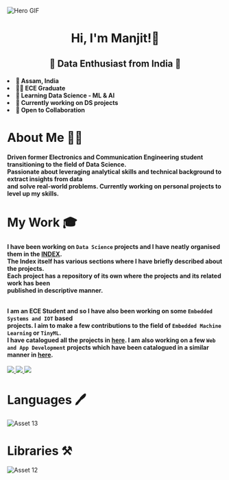 <!-- Hero Image -->
![Hero GIF](https://github.com/manjit-baishya-datascience/manjit-baishya-datascience/assets/127611924/872b2c32-aa8e-42e4-85aa-fa82ea320af5)

<!-- Greeting Message -->
<h1 align="center">
    Hi, I'm Manjit!👋
</h1>

<!-- Subtitle -->
<h2 align="center"> 🌟 Data Enthusiast from India 🌟 </h2>

<!-- List -->
<h4>
    <li> 📌 Assam, India </li>
    <li> 👨‍🎓 ECE Graduate </li>
    <li> 🌱 Learning Data Science - ML & AI </li>
    <li> 🏢 Currently working on DS projects </li>
    <li> 🤝 Open to Collaboration </li>
</h4>

<!-- About Me -->
<h1>About Me 👨‍🎓</h1>
<h4>
  Driven former Electronics and Communication Engineering student transitioning to the field of Data Science. 
  <br>Passionate about leveraging analytical skills and technical background to extract insights from data 
  <br>and solve real-world problems. Currently working on personal projects to level up my skills.
</h4>

<!-- My Work -->
<h1>My Work 🎓</h1>
<h4>
  I have been working on <code>Data Science</code> projects and I have neatly organised them in the <a href="https://github.com/manjit-baishya-datascience/INDEX">INDEX</a>.
  <br>The Index itself has various sections where I have briefly described about the projects.
  <br>Each project has a repository of its own where the projects and its related work has been
  <br>published in descriptive manner.
  
  <br>I am an ECE Student and so I have also been working on some
<code>Embedded Systems and IOT</code> based
<br>projects. I aim to make a few contributions to the field of <code>Embedded Machine Learning</code> or <code>TinyML</code>.
<br>I have catalogued all the projects in <a href="https://github.com/manjit-baishya-embedded-systems-and-iot/manjit-baishya-embedded-systems-and-iot">here</a>. I am also working on a few <code>Web and App Development</code> projects which have been catalogued in a similar manner in <a href="https://github.com/manjit-baishya-development">here</a>.
</h4>

<!-- Social Profiles -->
<div> 
  <a href="mailto:manjitbaishya01@gmail.com">
    <img src="https://img.shields.io/badge/Gmail-D14836?style=for-the-badge&logo=gmail&logoColor=white" />
  </a>
  <a href="https://www.linkedin.com/in/reach-manjit-here">
    <img src="https://img.shields.io/badge/LinkedIn-0077B5?style=for-the-badge&logo=linkedin&logoColor=white" />
  </a>
  <a href="https://medium.com/@datacodedesign">
    <img src="https://img.shields.io/badge/Medium-12100E?style=for-the-badge&logo=medium&logoColor=white" /> 
  </a>
</div>


<!-- Languages and Libraries -->
<h1>Languages 🖊</h1>

![Asset 13](https://github.com/manjit-baishya-datascience/manjit-baishya-datascience/assets/127611924/e5e9a71f-f28e-49c6-ad4f-ec11fc48c6b2)

<h1>Libraries ⚒️</h1>

![Asset 12](https://github.com/manjit-baishya-datascience/manjit-baishya-datascience/assets/127611924/8bc0512f-7eb0-47ce-b6b6-cdef11fe8db6)

